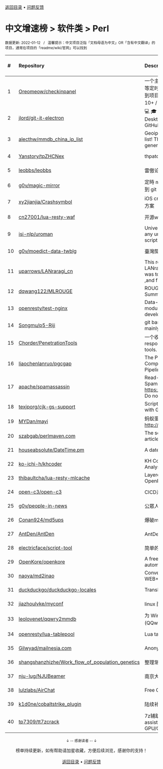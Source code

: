 <a href="https://github.com/GrowingGit/GitHub-Chinese-Top-Charts#github中文排行榜">返回目录</a> • <a href="/content/docs/feedback.md">问题反馈</a>

# 中文增速榜 > 软件类 > Perl
<sub>数据更新: 2022-01-12&nbsp;&nbsp;&nbsp;/&nbsp;&nbsp;&nbsp;温馨提示：中文项目泛指「文档母语为中文」OR「含有中文翻译」的项目，通常在项目的「readme/wiki/官网」可以找到</sub>

|#|Repository|Description|Stars|Average daily growth|Updated|
|:-|:-|:-|:-|:-|:-|
|1|[Oreomeow/checkinpanel](https://github.com/Oreomeow/checkinpanel)|一个主要运行在 𝐞𝐥𝐞𝐜𝐕𝟐𝐏 或 𝐪𝐢𝐧𝐠𝐥𝐨𝐧𝐠 等定时面板，同时支持系统运行环境的签到项目（环境：𝑷𝒚𝒕𝒉𝒐𝒏 3.8+ / 𝑵𝒐𝒅𝒆.𝒋𝒔 10+ / 𝑩𝒂𝒔𝒉 4+ / 𝑶𝒑𝒆𝒏𝑱𝑫𝑲8 / 𝑷𝒆𝒓𝒍5）|638|4|2022-01-07|
|2|[jlord/git-it-electron](https://github.com/jlord/git-it-electron)|:computer: :mortar_board: Git-it is a (Mac, Win, Linux) Desktop App for Learning Git and GitHub|3952|2|2021-12-19|
|3|[alecthw/mmdb_china_ip_list](https://github.com/alecthw/mmdb_china_ip_list)|Geoip MaxMind Database for china ip list! This is also an example of generating  MaxMind Database!|615|1|2022-01-11|
|4|[Yanstory/tpZHCNex](https://github.com/Yanstory/tpZHCNex)|thpatch zh-hans extra patches (Beta)|15|0|2021-12-26|
|5|[leobbs/leobbs](https://github.com/leobbs/leobbs)|雷傲论坛, demo地址https://leobbs.org|4|0|2021-11-29|
|6|[g0v/magic-mirror](https://github.com/g0v/magic-mirror)|定時 mirror *.gov.tw 上有時效性的資料到 git repository.|10|0|2021-08-03|
|7|[xy2jianjia/Crashsymbol](https://github.com/xy2jianjia/Crashsymbol)|iOS crash文件解析 项目符号不显示解决方案|2|0|2021-11-02|
|8|[cn27001/lua-resty-waf](https://github.com/cn27001/lua-resty-waf)|开源waf web 防火墙|9|0|2021-11-30|
|9|[isi-nlp/uroman](https://github.com/isi-nlp/uroman)|Universal Romanizer that can convert any unicode script to roman (latin) script|38|0|2021-12-02|
|10|[g0v/moedict-data-twblg](https://github.com/g0v/moedict-data-twblg)|臺灣閩南語常用詞辭典 資料檔|49|0|2021-12-13|
|11|[uparrows/LANraragi_cn](https://github.com/uparrows/LANraragi_cn)|This repo is a fork of Difegue / LANraragi , those things i've done was to translate this repo into chinese ,and fix chrome browser js problem.|40|0|2021-11-28|
|12|[dqwang122/MLROUGE](https://github.com/dqwang122/MLROUGE)|ROUGE for multilingual Summarization|6|0|2021-10-11|
|13|[openresty/test-nginx](https://github.com/openresty/test-nginx)|Data-driven test scaffold for Nginx C module and OpenResty Lua library development|375|0|2021-12-21|
|14|[Songmu/p5-Riji](https://github.com/Songmu/p5-Riji)|git based simple static site generator mainly for blogging|22|0|2022-01-07|
|15|[Chorder/PenetrationTools](https://github.com/Chorder/PenetrationTools)|一个收集了各种渗透测试工具的仓库。A respository for collecting penetration tools.|2|0|2021-07-30|
|16|[liaochenlanruo/pgcgap](https://github.com/liaochenlanruo/pgcgap)|The Prokaryotic Genomics and Comparative Genomics Analysis Pipeline|18|0|2021-12-23|
|17|[apache/spamassassin](https://github.com/apache/spamassassin)|Read-only mirror of Apache SpamAssassin. Submit patches to https://bz.apache.org/SpamAssassin/. Do not send pull requests|204|0|2022-01-11|
|18|[texjporg/cjk-gs-support](https://github.com/texjporg/cjk-gs-support)|Scripts to ease the use of CJK fonts with Ghostscript|28|0|2021-09-30|
|19|[MYDan/mayi](https://github.com/MYDan/mayi)|蚂蚁蛋运维助手(安装方式: curl -L http://update.mydan.org bash)|12|0|2021-10-14|
|20|[szabgab/perlmaven.com](https://github.com/szabgab/perlmaven.com)|The source files of the Perl Maven articles|59|0|2022-01-10|
|21|[houseabsolute/DateTime.pm](https://github.com/houseabsolute/DateTime.pm)|A date and time object for Perl|44|0|2021-12-23|
|22|[ko-ichi-h/khcoder](https://github.com/ko-ichi-h/khcoder)|KH Coder: for Quantitative Content Analysis or Text Mining|171|0|2022-01-06|
|23|[thibaultcha/lua-resty-mlcache](https://github.com/thibaultcha/lua-resty-mlcache)|Layered caching library for OpenResty|311|0|2021-12-15|
|24|[open-c3/open-c3](https://github.com/open-c3/open-c3)|CICD系统/发布系统/作业平台|137|0|2022-01-11|
|25|[g0v/people-in-news](https://github.com/g0v/people-in-news)|公眾人物新聞的追蹤|17|0|2021-11-01|
|26|[Conan924/md5ups](https://github.com/Conan924/md5ups)|爆破md5(用户名+密码+salt)的脚本|2|0|2021-11-15|
|27|[AntDen/AntDen](https://github.com/AntDen/AntDen)|AntDen 是一个开源的通用计算框架|9|0|2021-08-14|
|28|[electricface/script-tool](https://github.com/electricface/script-tool)|简单的脚本工具|3|0|2021-10-22|
|29|[OpenKore/openkore](https://github.com/OpenKore/openkore)|A free/open source client and automation tool for Ragnarok Online|1025|0|2022-01-09|
|30|[naoya/md2inao](https://github.com/naoya/md2inao)|Convert markdown to inao-format for WEB+DB PRESS|196|0|2022-01-11|
|31|[duckduckgo/duckduckgo-locales](https://github.com/duckduckgo/duckduckgo-locales)|Translation files for duckduckgo.com|77|0|2022-01-11|
|32|[jiazhoulvke/myconf](https://github.com/jiazhoulvke/myconf)|linux 配置 |2|0|2021-08-18|
|33|[leolovenet/qqwry2mmdb](https://github.com/leolovenet/qqwry2mmdb)|为 Wireshark 能使用纯真网络 IP 数据库(QQwry)而提供的格式转换工具|115|0|2021-11-01|
|34|[openresty/lua-tablepool](https://github.com/openresty/lua-tablepool)|Lua table recycling pools for LuaJIT|97|0|2021-11-15|
|35|[Gilwyad/mailnesia.com](https://github.com/Gilwyad/mailnesia.com)|Anonymous Email in Seconds|58|0|2022-01-08|
|36|[shangshanzhizhe/Work_flow_of_population_genetics](https://github.com/shangshanzhizhe/Work_flow_of_population_genetics)|整理常用的群体遗传学分析流程和脚本|29|0|2021-11-01|
|37|[nju-lug/NJUBeamer](https://github.com/nju-lug/NJUBeamer)|南京大学演示文稿模板|7|0|2021-11-21|
|38|[lulzlabs/AirChat](https://github.com/lulzlabs/AirChat)|Free Communications For Everyone.|1027|0|2021-12-09|
|39|[k1d0ne/cobaltstrike_plugin](https://github.com/k1d0ne/cobaltstrike_plugin)|陆续补充一些自己写的cobaltstrike插件|38|0|2021-11-05|
|40|[tp7309/tt7zcrack](https://github.com/tp7309/tt7zcrack)|7z辅助破解工具 Fast 7zip crack assistant tool which support GPU/CPU, written in Python.|12|0|2021-10-07|

<div align="center">
    <p><sub>↓ -- 感谢读者 -- ↓</sub></p>
    榜单持续更新，如有帮助请加星收藏，方便后续浏览，感谢你的支持！
</div>

<br/>

<div align="center"><a href="https://github.com/GrowingGit/GitHub-Chinese-Top-Charts#github中文排行榜">返回目录</a> • <a href="/content/docs/feedback.md">问题反馈</a></div>
